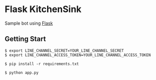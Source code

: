 # Flask KitchenSink

Sample bot using [Flask](http://flask.pocoo.org/)

## Getting Start

```
$ export LINE_CHANNEL_SECRET=YOUR_LINE_CHANNEL_SECRET
$ export LINE_CHANNEL_ACCESS_TOKEN=YOUR_LINE_CHANNEL_ACCESS_TOKEN

$ pip install -r requirements.txt

$ python app.py
```
